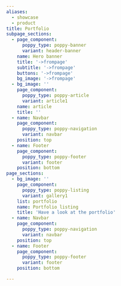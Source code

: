 ```yaml
---
aliases:
  - showcase
  - product
title: Portfolio
subpage_sections:
  - page_component:
      poppy_type: poppy-banner
      variant: header-banner
    name: Hero banner
    title: '->frompage'
    subtitle: '->frompage'
    buttons: '->frompage'
    bg_image: '->frompage'
  - bg_image: ''
    page_component:
      poppy_type: poppy-article
      variant: article1
    name: article
    title: ''
  - name: Navbar
    page_component:
      poppy_type: poppy-navigation
      variant: navbar
    position: top
  - name: Footer
    page_component:
      poppy_type: poppy-footer
      variant: footer
    position: bottom
page_sections:
  - bg_image: ''
    page_component:
      poppy_type: poppy-listing
      variant: gallery1
    list: portfolio
    name: Portfolio listing
    title: 'Have a look at the portfolio'
  - name: Navbar
    page_component:
      poppy_type: poppy-navigation
      variant: navbar
    position: top
  - name: Footer
    page_component:
      poppy_type: poppy-footer
      variant: footer
    position: bottom

---
```

